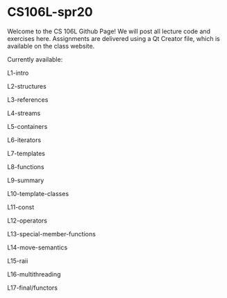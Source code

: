 # CS106L-spr20

Welcome to the CS 106L Github Page!
We will post all lecture code and exercises here. 
Assignments are delivered using a Qt Creator file, which 
is available on the class website.

Currently available:

L1-intro

L2-structures

L3-references

L4-streams

L5-containers

L6-iterators

L7-templates

L8-functions

L9-summary

L10-template-classes

L11-const

L12-operators

L13-special-member-functions

L14-move-semantics

L15-raii

L16-multithreading

L17-final/functors
